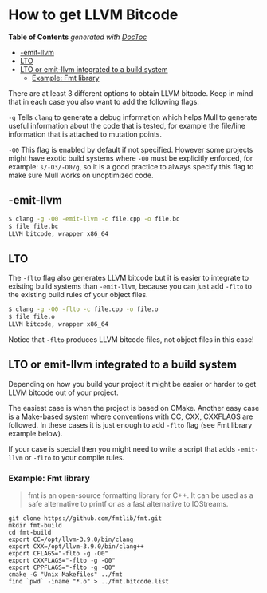 # How to get LLVM Bitcode

<!-- START doctoc generated TOC please keep comment here to allow auto update -->
<!-- DON'T EDIT THIS SECTION, INSTEAD RE-RUN doctoc TO UPDATE -->
**Table of Contents**  *generated with [DocToc](https://github.com/thlorenz/doctoc)*

- [-emit-llvm](#-emit-llvm)
- [LTO](#lto)
- [LTO or emit-llvm integrated to a build system](#lto-or-emit-llvm-integrated-to-a-build-system)
  - [Example: Fmt library](#example-fmt-library)

<!-- END doctoc generated TOC please keep comment here to allow auto update -->

There are at least 3 different options to obtain LLVM bitcode. Keep in mind
that in each case you also want to add the following flags:

`-g` Tells `clang` to generate a debug information which helps Mull to generate
useful information about the code that is tested, for example the file/line
information that is attached to mutation points.

`-O0` This flag is enabled by default if not specified. However some projects
might have exotic build systems where `-O0` must be explicitly enforced, for
example: `s/-O3/-O0/g`, so it is a good practice to always specify this flag to make sure Mull works on unoptimized code.

## -emit-llvm

```bash
$ clang -g -O0 -emit-llvm -c file.cpp -o file.bc
$ file file.bc
LLVM bitcode, wrapper x86_64
```

## LTO

The `-flto` flag also generates LLVM bitcode but it is easier to integrate to existing build systems than `-emit-llvm`, because you can just add `-flto`
to the existing build rules of your object files.

```bash
$ clang -g -O0 -flto -c file.cpp -o file.o
$ file file.o
LLVM bitcode, wrapper x86_64
```

Notice that `-flto` produces LLVM bitcode files, not object files in this case!

## LTO or emit-llvm integrated to a build system

Depending on how you build your project it might be easier or harder to get LLVM
bitcode out of your project.

The easiest case is when the project is based on CMake. Another easy case
is a Make-based system where conventions with CC, CXX, CXXFLAGS are followed.
In these cases it is just enough to add `-flto` flag (see Fmt library example
 below).

If your case is special then you might need to write a script that adds
`-emit-llvm` or `-flto` to your compile rules.


### Example: Fmt library

> fmt is an open-source formatting library for C++. It can be used as a safe alternative to printf or as a fast alternative to IOStreams.

```
git clone https://github.com/fmtlib/fmt.git
mkdir fmt-build
cd fmt-build
export CC=/opt/llvm-3.9.0/bin/clang
export CXX=/opt/llvm-3.9.0/bin/clang++
export CFLAGS="-flto -g -O0"
export CXXFLAGS="-flto -g -O0"
export CPPFLAGS="-flto -g -O0"
cmake -G "Unix Makefiles" ../fmt
find `pwd` -iname "*.o" > ../fmt.bitcode.list
```
